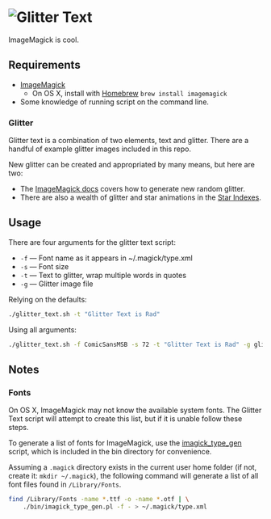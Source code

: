 # ![Glitter Text](http://cl.ly/image/27103K2u0s1j/glitter-text.gif)

ImageMagick is cool.

## Requirements

* [ImageMagick](http://www.imagemagick.org/)
	* On OS X, install with [Homebrew](http://brew.sh/) `brew install imagemagick`
* Some knowledge of running script on the command line.

### Glitter

Glitter text is a combination of two elements, text and glitter. There are a handful of example glitter images included in this repo. 

New glitter can be created and appropriated by many means, but here are two:

* The [ImageMagick docs](http://www.imagemagick.org/Usage/anim_mods/#glitter) covers how to generate new random glitter.
* There are also a wealth of glitter and star animations in the [Star Indexes](http://www.scri8e.com/stars/).

## Usage

There are four arguments for the glitter text script:
* `-f` — Font name as it appears in ~/.magick/type.xml
* `-s` — Font size
* `-t` — Text to glitter, wrap multiple words in quotes
* `-g` — Glitter image file

Relying on the defaults:
```bash
./glitter_text.sh -t "Glitter Text is Rad"
```

Using all arguments:
```bash
./glitter_text.sh -f ComicSansMSB -s 72 -t "Glitter Text is Rad" -g glitter_blue.gif
```

## Notes

### Fonts

On OS X, ImageMagick may not know the available system fonts. The Glitter Text script will attempt to create this list, but if it is unable follow these steps.

To generate a list of fonts for ImageMagick, use the [imagick_type_gen](http://www.imagemagick.org/Usage/scripts/imagick_type_gen) script, which is included in the bin directory for convenience.

Assuming a `.magick` directory exists in the current user home folder (if not, create it: `mkdir ~/.magick`), the following command will generate a list of all font files found in `/Library/Fonts`.

```bash
find /Library/Fonts -name *.ttf -o -name *.otf | \
	./bin/imagick_type_gen.pl -f - > ~/.magick/type.xml
```